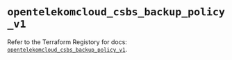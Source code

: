 # `opentelekomcloud_csbs_backup_policy_v1`

Refer to the Terraform Registory for docs: [`opentelekomcloud_csbs_backup_policy_v1`](https://registry.terraform.io/providers/opentelekomcloud/opentelekomcloud/1.35.13/docs/resources/csbs_backup_policy_v1).
